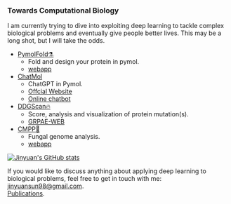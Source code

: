 ### Towards Computational Biology
I am currently trying to dive into exploiting deep learning to tackle complex biological problems and eventually give people better lives. This may be a long shot, but I will take the odds. 
- [PymolFold⚗️](https://github.com/JinyuanSun/PymolFold)  
  - Fold and design your protein in pymol.
  - [webapp](https://fold.cloudmol.org/)
- [ChatMol](https://github.com/JinyuanSun/ChatMol)
  - ChatGPT in Pymol.
  - [Offcial Website](https://chatmol.org/)
  - [Online chatbot](https://chatmol.org/qa/)
- [DDGScan🔥](https://github.com/JinyuanSun/DDGScan)
  - Score, analysis and visualization of protein mutation(s).
  - [GRPAE-WEB](https://nmdc.cn/grape-web/)
- [CMPP🧬](https://github.com/JinyuanSun/CMPP)
  - Fungal genome analysis.
  - [webapp](http://cmpp.pioneer-x.cn/)  

[![Jinyuan's GitHub stats](https://github-readme-stats.vercel.app/api?username=jinyuansun)](https://github.com/jinyuansun/github-readme-stats)

If you would like to discuss anything about applying deep learning to biological problems, feel free to get in touch with me: <jinyuansun98@gmail.com>.  
[Publications](https://scholar.google.com/citations?user=LbUNUWsAAAAJ&hl=en).  
